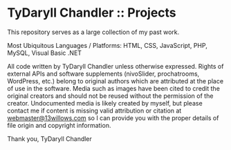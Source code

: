 # TyDaryll Chandler :: Projects

This repository serves as a large collection of my past work.

Most Ubiquitous Languages / Platforms: HTML, CSS, JavaScript, PHP, MySQL, Visual Basic .NET

All code written by TyDaryll Chandler unless otherwise expressed. Rights of external APIs and software supplements (nivoSlider, prochatrooms, WordPress, etc.) belong to original authors which are attributed at the place of use in the software. Media such as images have been cited to credit the original creators and should not be reused without the permission of the creator. Undocumented media is likely created by myself, but please contact me if content is missing valid attribution or citation at webmaster@13willows.com so I can provide you with the proper details of file origin and copyright information.

Thank you,
TyDaryll Chandler
